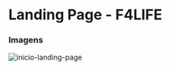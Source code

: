 # Landing Page - F4LIFE

### Imagens 

![inicio-landing-page](https://user-images.githubusercontent.com/47544503/140441225-d136b618-6b90-4183-b35d-e7f4695bb466.png)

